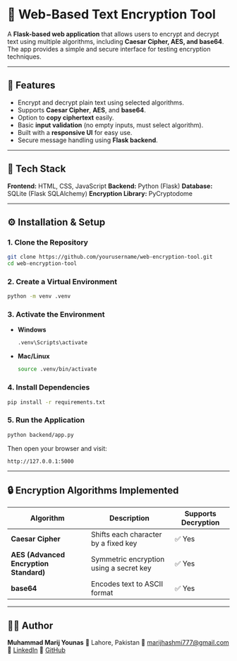 # 🔐 Web-Based Text Encryption Tool

A **Flask-based web application** that allows users to encrypt and decrypt text using multiple algorithms, including **Caesar Cipher, AES, and base64**.
The app provides a simple and secure interface for testing encryption techniques.

---

## 🚀 Features

* Encrypt and decrypt plain text using selected algorithms.
* Supports **Caesar Cipher**, **AES**, and **base64**.
* Option to **copy ciphertext** easily.
* Basic **input validation** (no empty inputs, must select algorithm).
* Built with a **responsive UI** for easy use.
* Secure message handling using **Flask backend**.

---

## 🧩 Tech Stack

**Frontend:** HTML, CSS, JavaScript
**Backend:** Python (Flask)
**Database:** SQLite (Flask SQLAlchemy)
**Encryption Library:** PyCryptodome

---

## ⚙️ Installation & Setup

### 1. Clone the Repository

```bash
git clone https://github.com/yourusername/web-encryption-tool.git
cd web-encryption-tool
```

### 2. Create a Virtual Environment

```bash
python -m venv .venv
```

### 3. Activate the Environment

* **Windows**

  ```bash
  .venv\Scripts\activate
  ```
* **Mac/Linux**

  ```bash
  source .venv/bin/activate
  ```

### 4. Install Dependencies

```bash
pip install -r requirements.txt
```

### 5. Run the Application

```bash
python backend/app.py
```

Then open your browser and visit:

```
http://127.0.0.1:5000
```

---

## 🔒 Encryption Algorithms Implemented

| Algorithm                              | Description                             | Supports Decryption |
| -------------------------------------- | --------------------------------------- | ------------------- |
| **Caesar Cipher**                      | Shifts each character by a fixed key    | ✅ Yes               |
| **AES (Advanced Encryption Standard)** | Symmetric encryption using a secret key | ✅ Yes               |
| **base64**                            | Encodes text to ASCII format         |  ✅ Yes  |

---

## 🧑‍💻 Author

**Muhammad Marij Younas**
📍 Lahore, Pakistan
📧 [marijhashmi777@gmail.com](mailto:marijhashmi777@gmail.com)
🔗 [LinkedIn](https://www.linkedin.com/in/muhammad-marij-younas-a60a33291)
🔗 [GitHub](https://github.com/dashboard)

